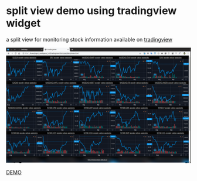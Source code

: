 # split view demo using tradingview widget

a split view for monitoring stock information available on [tradingview](https://www.tradingview.com)

![screenshot](https://raw.githubusercontent.com/louiscklaw/tradingview-tile-tryout/master/src/img/sc.png)

[DEMO](https://louiscklaw.github.io/tradingview-tile-tryout/)
